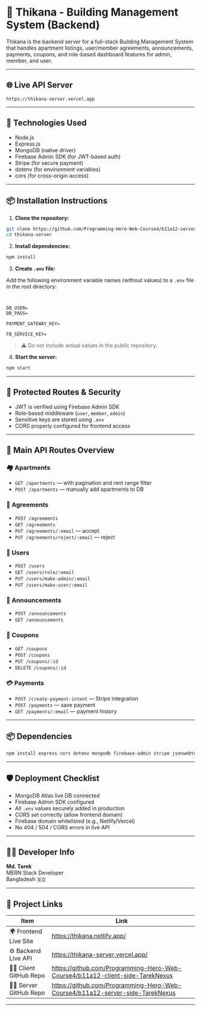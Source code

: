 # 🏢 Thikana - Building Management System (Backend)

Thikana is the backend server for a full-stack Building Management System that handles apartment listings, user/member agreements, announcements, payments, coupons, and role-based dashboard features for admin, member, and user.

---

## 🌐 Live API Server


```
https://thikana-server.vercel.app
```

---

## 🧰 Technologies Used

- Node.js  
- Express.js  
- MongoDB (native driver)  
- Firebase Admin SDK (for JWT-based auth)  
- Stripe (for secure payment)  
- dotenv (for environment variables)  
- cors (for cross-origin access)  

---

## 📦 Installation Instructions

1. **Clone the repository:**
```bash
git clone https://github.com/Programming-Hero-Web-Course4/b11a12-server-side-TarekNexus
cd thikana-server
```

2. **Install dependencies:**
```bash
npm install
```

3. **Create `.env` file:**

Add the following environment variable names (without values) to a `.env` file in the root directory:

```env


DB_USER=
DB_PASS=

PAYMENT_GATEWAY_KEY=

FB_SERVICE_KEY=
```

> ⚠️ Do not include actual values in the public repository.

4. **Start the server:**
```bash
npm start
```

---

## 🔐 Protected Routes & Security

- JWT is verified using Firebase Admin SDK  
- Role-based middleware (`user`, `member`, `admin`)  
- Sensitive keys are stored using `.env`  
- CORS properly configured for frontend access  

---

## 🔌 Main API Routes Overview

### 🏘 Apartments
- `GET /apartments` — with pagination and rent range filter  
- `POST /apartments` — manually add apartments to DB  

### 📝 Agreements
- `POST /agreements`  
- `GET /agreements`  
- `PUT /agreements/:email` — accept  
- `PUT /agreements/reject/:email` — reject  

### 👤 Users
- `POST /users`  
- `GET /users/role/:email`  
- `PUT /users/make-admin/:email`  
- `PUT /users/make-user/:email`  

### 📢 Announcements
- `POST /announcements`  
- `GET /announcements`  

### 🎫 Coupons
- `GET /coupons`  
- `POST /coupons`  
- `PUT /coupons/:id`  
- `DELETE /coupons/:id`  

### 💳 Payments
- `POST /create-payment-intent` — Stripe integration  
- `POST /payments` — save payment  
- `GET /payments/:email` — payment history  

---

## 📦 Dependencies

```bash
npm install express cors dotenv mongodb firebase-admin stripe jsonwebtoken
```

---

## 🛡 Deployment Checklist

- MongoDB Atlas live DB connected  
- Firebase Admin SDK configured  
- All `.env` values securely added in production  
- CORS set correctly (allow frontend domain)  
- Firebase domain whitelisted (e.g., Netlify/Vercel)  
- No 404 / 504 / CORS errors in live API  

---

## 👨‍💻 Developer Info

**Md. Tarek**  
MERN Stack Developer  
Bangladesh 🇧🇩

---

## 🔗 Project Links

| Item                      | Link                      |
|---------------------------|-------------------------------------------------------|
| 🌍 Frontend Live Site     | https://thikana.netlify.app/                 |
| ⚙️ Backend Live API       | https://thikana-server.vercel.app/                   |
| 🧑‍💻 Client GitHub Repo    | https://github.com/Programming-Hero-Web-Course4/b11a12-client-side-TarekNexus        |
| 🧑‍💻 Server GitHub Repo    | https://github.com/Programming-Hero-Web-Course4/b11a12-server-side-TarekNexus         |

---

